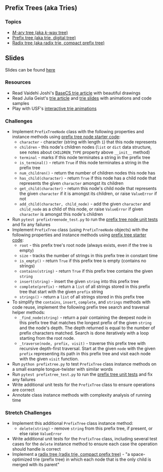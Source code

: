 ## Prefix Trees (aka Tries)

### Topics
- [*M*-ary tree (aka *k*-way tree)][m-ary tree]
- [Prefix tree (aka trie, digital tree)][trie]
- [Radix tree (aka radix trie, compact prefix tree)][radix tree]

## Slides

Slides can be found [here](https://docs.google.com/presentation/d/1oWa6cfOwp9ZcBYPANbxouEZ13ksg2uBFQvkbWQ9wRpY/edit#slide=id.ga2a904a8c6_0_63)

### Resources
- Read Vaidehi Joshi's [BaseCS trie article] with beautiful drawings
- Read Julia Geist's [trie article] and [trie slides] with animations and code samples
- Play with USF's [interactive trie animations][USF trie]

### Challenges
- Implement `PrefixTreeNode` class with the following properties and instance methods using [prefix tree node starter code]:
    - `character` - character (string with length `1`) that this node represents
    - `children` - this node's children nodes (`list` or `dict` data structure, see notes about `CHILDREN_TYPE` property above `__init__` method)
    - `terminal` - marks if this node terminates a string in the prefix tree
    - `is_terminal()` - return `True` if this node terminates a string in the prefix tree
    - `num_children()` - return the number of children nodes this node has
    - `has_child(character)` - return `True` if this node has a child node that represents the given `character` amongst its children
    - `get_child(character)` - return this node's child node that represents the given `character` if it is amongst its children, or raise `ValueError` if not
    - `add_child(character, child_node)` - add the given `character` and `child_node` as a child of this node, or raise `ValueError` if given `character` is amongst this node's children
- Run `pytest prefixtreenode_test.py` to run the [prefix tree node unit tests] and fix any failures
- Implement `PrefixTree` class (using `PrefixTreeNode` objects) with the following properties and instance methods using [prefix tree starter code]:
    - `root` - this prefix tree's root node (always exists, even if the tree is empty)
    - `size` - tracks the number of strings in this prefix tree in constant time
    - `is_empty()` - return `True` if this prefix tree is empty (contains no strings)
    - `contains(string)` - return `True` if this prefix tree contains the given `string`
    - `insert(string)` - insert the given `string` into this prefix tree
    - `complete(prefix)` - return a `list` of all strings stored in this prefix tree that start with the given `prefix` string
    - `strings()` - return a `list` of all strings stored in this prefix tree
- To simplify the `contains`, `insert`, `complete`, and `strings` methods with code reuse, implement the following prefix tree search and traversal helper methods:
    - `_find_node(string)` - return a pair containing the deepest node in this prefix tree that matches the longest prefix of the given `string` and the node's depth.
    The depth returned is equal to the number of prefix characters matched. Search is done iteratively with a loop starting from the root node.
    - `_traverse(node, prefix, visit)` - traverse this prefix tree with recursive depth-first traversal.
    Start at the given `node` with the given `prefix` representing its path in this prefix tree and visit each node with the given `visit` function.
- Run `python prefixtree.py` to test `PrefixTree` class instance methods on a small example tongue-twister with similar words
- Run `pytest prefixtree_test.py` to run the [prefix tree unit tests] and fix any failures
- Write additional unit tests for the `PrefixTree` class to ensure operations are correct
- Annotate class instance methods with complexity analysis of running time

### Stretch Challenges
- Implement this additional `PrefixTree` class instance method:
    - `delete(string)` - remove `string` from this prefix tree, if present, or else raise `ValueError`
- Write additional unit tests for the `PrefixTree` class, including several test cases for the `delete` instance method to ensure each case the operation should handle is correct
- Implement a [radix tree (radix trie, compact prefix tree)][radix tree] - "a space-optimized trie (prefix tree) in which each node that is the only child is merged with its parent"


[m-ary tree]: https://en.wikipedia.org/wiki/M-ary_tree
[trie]: https://en.wikipedia.org/wiki/Trie
[radix tree]: https://en.wikipedia.org/wiki/Radix_tree

[trie slides]: https://docs.google.com/presentation/d/11LDrlureRaXyg6ZfjgJvdMZohLfk-0JYuB1RW2xVZDE/edit
[trie article]: https://medium.freecodecamp.org/trie-prefix-tree-algorithm-ee7ab3fe3413
[Julia trie article]: http://juliageist.com/blog/algorithms-and-data-structures/trie-prefix-tree/
[BaseCS trie article]: https://medium.com/basecs/trying-to-understand-tries-3ec6bede0014
[USF trie]: https://www.cs.usfca.edu/~galles/visualization/Trie.html

[prefix tree node starter code]: ../Code/prefixtreenode.py
[prefix tree node unit tests]: ../Code/prefixtreenode_test.py
[prefix tree starter code]: ../Code/prefixtree.py
[prefix tree unit tests]: ../Code/prefixtree_test.py
